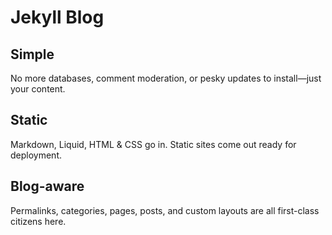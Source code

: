 # Jekyll Blog

## Simple
No more databases, comment moderation, or pesky updates to install—just your content.

## Static
Markdown, Liquid, HTML & CSS go in. Static sites come out ready for deployment.

## Blog-aware
Permalinks, categories, pages, posts, and custom layouts are all first-class citizens here.
